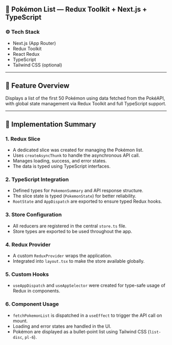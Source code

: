 ## 🧠 Pokémon List — Redux Toolkit + Next.js + TypeScript

### ⚙️ Tech Stack

- Next.js (App Router)
- Redux Toolkit
- React Redux
- TypeScript
- Tailwind CSS (optional)

---

## 🚀 Feature Overview

Displays a list of the first 50 Pokémon using data fetched from the PokéAPI, with global state management via Redux Toolkit and full TypeScript support.

---

## 🧩 Implementation Summary

### 1. Redux Slice

- A dedicated slice was created for managing the Pokémon list.
- Uses `createAsyncThunk` to handle the asynchronous API call.
- Manages loading, success, and error states.
- The data is typed using TypeScript interfaces.

### 2. TypeScript Integration

- Defined types for `PokemonSummary` and API response structure.
- The slice state is typed (`PokemonState`) for better reliability.
- `RootState` and `AppDispatch` are exported to ensure typed Redux hooks.

### 3. Store Configuration

- All reducers are registered in the central `store.ts` file.
- Store types are exported to be used throughout the app.

### 4. Redux Provider

- A custom `ReduxProvider` wraps the application.
- Integrated into `layout.tsx` to make the store available globally.

### 5. Custom Hooks

- `useAppDispatch` and `useAppSelector` were created for type-safe usage of Redux in components.

### 6. Component Usage

- `fetchPokemonList` is dispatched in a `useEffect` to trigger the API call on mount.
- Loading and error states are handled in the UI.
- Pokémon are displayed as a bullet-point list using Tailwind CSS (`list-disc`, `pl-6`).